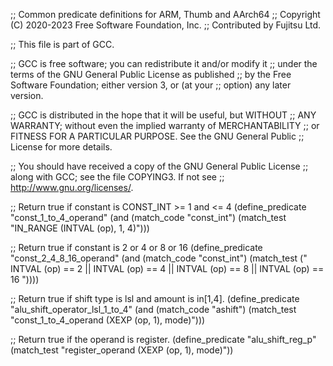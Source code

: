 ;; Common predicate definitions for ARM, Thumb and AArch64
;; Copyright (C) 2020-2023 Free Software Foundation, Inc.
;; Contributed by Fujitsu Ltd.

;; This file is part of GCC.

;; GCC is free software; you can redistribute it and/or modify it
;; under the terms of the GNU General Public License as published
;; by the Free Software Foundation; either version 3, or (at your
;; option) any later version.

;; GCC is distributed in the hope that it will be useful, but WITHOUT
;; ANY WARRANTY; without even the implied warranty of MERCHANTABILITY
;; or FITNESS FOR A PARTICULAR PURPOSE.  See the GNU General Public
;; License for more details.

;; You should have received a copy of the GNU General Public License
;; along with GCC; see the file COPYING3.  If not see
;; <http://www.gnu.org/licenses/>.

;; Return true if constant is CONST_INT >= 1 and <= 4
(define_predicate "const_1_to_4_operand"
  (and (match_code "const_int")
       (match_test "IN_RANGE (INTVAL (op), 1, 4)")))

;; Return true if constant is 2 or 4 or 8 or 16
(define_predicate "const_2_4_8_16_operand"
  (and (match_code "const_int")
       (match_test ("   INTVAL (op) == 2
                     || INTVAL (op) == 4
                     || INTVAL (op) == 8
                     || INTVAL (op) == 16 "))))

;; Return true if shift type is lsl and amount is in[1,4].
(define_predicate "alu_shift_operator_lsl_1_to_4"
  (and (match_code "ashift")
       (match_test "const_1_to_4_operand (XEXP (op, 1), mode)")))

;; Return true if the operand is register.
(define_predicate "alu_shift_reg_p"
  (match_test "register_operand (XEXP (op, 1), mode)"))
